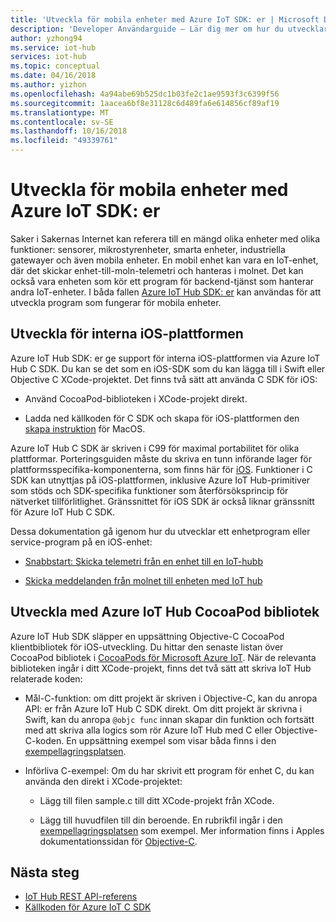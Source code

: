 ```yaml
---
title: 'Utveckla för mobila enheter med Azure IoT SDK: er | Microsoft Docs'
description: 'Developer Användarguide – Lär dig mer om hur du utvecklar för mobila enheter med Azure IoT Hub SDK: er.'
author: yzhong94
ms.service: iot-hub
services: iot-hub
ms.topic: conceptual
ms.date: 04/16/2018
ms.author: yizhon
ms.openlocfilehash: 4a94abe69b525dc1b03fe2c1ae9593f3c6399f56
ms.sourcegitcommit: 1aacea6bf8e31128c6d489fa6e614856cf89af19
ms.translationtype: MT
ms.contentlocale: sv-SE
ms.lasthandoff: 10/16/2018
ms.locfileid: "49339761"
---
```

# <a name="develop-for-mobile-devices-using-azure-iot-sdks"></a>Utveckla för mobila enheter med Azure IoT SDK: er

Saker i Sakernas Internet kan referera till en mängd olika enheter med olika funktioner: sensorer, mikrostyrenheter, smarta enheter, industriella gatewayer och även mobila enheter.  En mobil enhet kan vara en IoT-enhet, där det skickar enhet-till-moln-telemetri och hanteras i molnet.  Det kan också vara enheten som kör ett program för backend-tjänst som hanterar andra IoT-enheter.  I båda fallen [Azure IoT Hub SDK: er](https://docs.microsoft.com/azure/iot-hub/iot-hub-devguide-sdks) kan användas för att utveckla program som fungerar för mobila enheter.  

## <a name="develop-for-native-ios-platform"></a>Utveckla för interna iOS-plattformen

Azure IoT Hub SDK: er ge support för interna iOS-plattformen via Azure IoT Hub C SDK.  Du kan se det som en iOS-SDK som du kan lägga till i Swift eller Objective C XCode-projektet.  Det finns två sätt att använda C SDK för iOS:

* Använd CocoaPod-biblioteken i XCode-projekt direkt.  

* Ladda ned källkoden för C SDK och skapa för iOS-plattformen den [skapa instruktion](https://github.com/Azure/azure-iot-sdk-c/blob/master/doc/devbox_setup.md) för MacOS.  

Azure IoT Hub C SDK är skriven i C99 för maximal portabilitet för olika plattformar.  Porteringsguiden måste du skriva en tunn införande lager för plattformsspecifika-komponenterna, som finns här för [iOS](https://github.com/Azure/azure-c-shared-utility/tree/master/pal/ios-osx).  Funktioner i C SDK kan utnyttjas på iOS-plattformen, inklusive Azure IoT Hub-primitiver som stöds och SDK-specifika funktioner som återförsöksprincip för nätverket tillförlitlighet.  Gränssnittet för iOS SDK är också liknar gränssnitt för Azure IoT Hub C SDK.  

Dessa dokumentation gå igenom hur du utvecklar ett enhetprogram eller service-program på en iOS-enhet:

* [Snabbstart: Skicka telemetri från en enhet till en IoT-hubb](quickstart-send-telemetry-ios.md)  

* [Skicka meddelanden från molnet till enheten med IoT hub](iot-hub-ios-swift-c2d.md) 

## <a name="develop-with-azure-iot-hub-cocoapod-libraries"></a>Utveckla med Azure IoT Hub CocoaPod bibliotek

Azure IoT Hub SDK släpper en uppsättning Objective-C CocoaPod klientbibliotek för iOS-utveckling.  Du hittar den senaste listan över CocoaPod bibliotek i [CocoaPods för Microsoft Azure IoT](https://github.com/Azure/azure-iot-sdk-c/blob/master/iothub_client/samples/ios/CocoaPods.md).  När de relevanta biblioteken ingår i ditt XCode-projekt, finns det två sätt att skriva IoT Hub relaterade koden:

* Mål-C-funktion: om ditt projekt är skriven i Objective-C, kan du anropa API: er från Azure IoT Hub C SDK direkt.  Om ditt projekt är skrivna i Swift, kan du anropa `@objc func` innan skapar din funktion och fortsätt med att skriva alla logics som rör Azure IoT Hub med C eller Objective-C-koden.  En uppsättning exempel som visar båda finns i den [exempellagringsplatsen](https://github.com/Azure-Samples/azure-iot-samples-ios).  

* Införliva C-exempel: Om du har skrivit ett program för enhet C, du kan använda den direkt i XCode-projektet:

    * Lägg till filen sample.c till ditt XCode-projekt från XCode.  
    
    * Lägg till huvudfilen till din beroende.  En rubrikfil ingår i den [exempellagringsplatsen](https://github.com/Azure-Samples/azure-iot-samples-ios) som exempel. Mer information finns i Apples dokumentationssidan för [Objective-C](https://developer.apple.com/documentation/objectivec).

## <a name="next-steps"></a>Nästa steg

* [IoT Hub REST API-referens](https://docs.microsoft.com/rest/api/iothub/)
* [Källkoden för Azure IoT C SDK](https://github.com/Azure/azure-iot-sdk-c)

